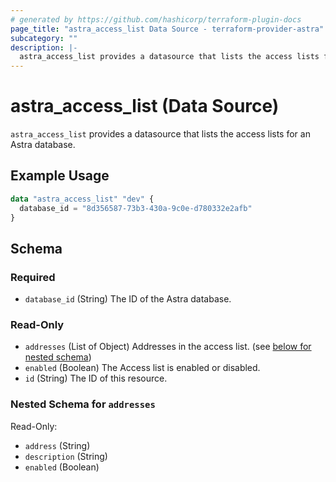 ```yaml
---
# generated by https://github.com/hashicorp/terraform-plugin-docs
page_title: "astra_access_list Data Source - terraform-provider-astra"
subcategory: ""
description: |-
  astra_access_list provides a datasource that lists the access lists for an Astra database.
---
```


# astra_access_list (Data Source)

`astra_access_list` provides a datasource that lists the access lists for an Astra database.

## Example Usage

```terraform
data "astra_access_list" "dev" {
  database_id = "8d356587-73b3-430a-9c0e-d780332e2afb"
}
```

<!-- schema generated by tfplugindocs -->
## Schema

### Required

- `database_id` (String) The ID of the Astra database.

### Read-Only

- `addresses` (List of Object) Addresses in the access list. (see [below for nested schema](#nestedatt--addresses))
- `enabled` (Boolean) The Access list is enabled or disabled.
- `id` (String) The ID of this resource.

<a id="nestedatt--addresses"></a>
### Nested Schema for `addresses`

Read-Only:

- `address` (String)
- `description` (String)
- `enabled` (Boolean)


